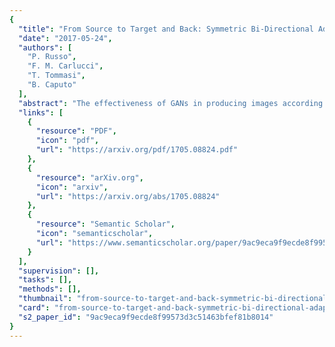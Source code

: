 ```yaml
---
{
  "title": "From Source to Target and Back: Symmetric Bi-Directional Adaptive GAN",
  "date": "2017-05-24",
  "authors": [
    "P. Russo",
    "F. M. Carlucci",
    "T. Tommasi",
    "B. Caputo"
  ],
  "abstract": "The effectiveness of GANs in producing images according to a specific visual domain has shown potential in unsupervised domain adaptation. Source labeled images have been modified to mimic target samples for training classifiers in the target domain, and inverse mappings from the target to the source domain have also been evaluated, without new image generation. In this paper we aim at getting the best of both worlds by introducing a symmetric mapping among domains. We jointly optimize bi-directional image transformations combining them with target self-labeling. We define a new class consistency loss that aligns the generators in the two directions, imposing to preserve the class identity of an image passing through both domain mappings. A detailed analysis of the reconstructed images, a thorough ablation study and extensive experiments on six different settings confirm the power of our approach.",
  "links": [
    {
      "resource": "PDF",
      "icon": "pdf",
      "url": "https://arxiv.org/pdf/1705.08824.pdf"
    },
    {
      "resource": "arXiv.org",
      "icon": "arxiv",
      "url": "https://arxiv.org/abs/1705.08824"
    },
    {
      "resource": "Semantic Scholar",
      "icon": "semanticscholar",
      "url": "https://www.semanticscholar.org/paper/9ac9eca9f9ecde8f99573d3c51463bfef81b8014"
    }
  ],
  "supervision": [],
  "tasks": [],
  "methods": [],
  "thumbnail": "from-source-to-target-and-back-symmetric-bi-directional-adaptive-gan-thumb.jpg",
  "card": "from-source-to-target-and-back-symmetric-bi-directional-adaptive-gan-card.jpg",
  "s2_paper_id": "9ac9eca9f9ecde8f99573d3c51463bfef81b8014"
}
---
```


